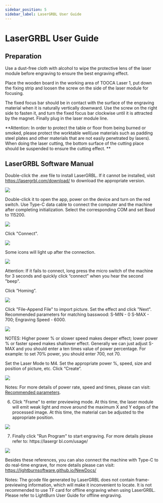 ```yaml
---
sidebar_position: 5
sidebar_label: LaserGRBL User Guide
---
```



# LaserGRBL User Guide

## Preparation

Use a dust-free cloth with alcohol to wipe the protective lens of the laser module before engraving to ensure the best engraving effect.

Place the wooden board in the working area of TOOCA Laser 1, put down the fixing strip and loosen the screw on the side of the laser module for focusing.

The fixed focus bar should be in contact with the surface of the engraving material when it is naturally vertically downward. Use the screw on the right side to fasten it, and turn the fixed focus bar clockwise until it is attracted by the magnet. Finally plug in the laser module line.

**Attention: In order to protect the table or floor from being burned or smoked, please protect the worktable well(use materials such as padding steel plates and other materials that are not easily penetrated by lasers). When doing the laser cutting, the bottom surface of the cutting place should be suspended to ensure the cutting effect.
**

## LaserGRBL Software Manual

Double-click the .exe file to install LaserGRBL. If it cannot be installed, visit
https://lasergrbl.com/download/ to download the appropriate version.

![](./images/lasergrbl-01.png)

Double-click it to open the app, power on the device and turn on the red switch. Use Type-C data cable to connect the computer and the machine after completing initialization. Select the corresponding COM and set Baud to 115200.

![](./images/lasergrbl-02.png)

Click "Connect".

![](./images/lasergrbl-03.png)




Some icons will light up after the connection.

![](./images/lasergrbl-04.png)

Attention: If it fails to connect, long press the micro switch of the machine for 3 seconds and quickly click “connect” when you hear the second "beep".

Click ”Homing”.

![](./images/lasergrbl-05.png)


Click "File-Append File" to import picture. Set the effect and click "Next". Recommended parameters for matching basswood: S-MIN - 0 S-MAX - 700; Engraving Speed - 6000.

![](./images/lasergrbl-06.png)

NOTES: Higher power % or slower speed makes deeper effect; lower power % or faster speed makes shallower effect. Generally we can just adjust S-MAX and you should enter a ten times value of power percentage. For example: to set 70% power, you should enter 700, not 70.



Set the Laser Mode to M4. Set the appropriate power %, speed, size and position of picture, etc. Click “Create“.

![](./images/lasergrbl-07.png)

Notes: For more details of power rate, speed and times, please can visit: [Recommended parameters](http://www.elecfreaks.com/learn-en/tooca-laser-1/recommended-parameters.html).

6. Click "Frame" to enter previewing mode. At this time, the laser module will emit weak light and move around the maximum X and Y edges of the processed image. At this time, the material can be adjusted to the appropriate position.

![](./images/lasergrbl-08.png)

7. Finally click "Run Program" to start engraving. For more details please refer to: https://lasergr bl.com/usage/


![](./images/lasergrbl-09.png)



Besides these references, you can also connect the machine with Type-C to do real-time engrave, for more details please can visit:
https://lightburnsoftware.github.io/NewDocs/

Notes: The gcode file generated by LaserGRBL does not contain frame-previewing information, which will make it inconvenient to locate. It is not recommended to use TF card for offline engraving when using LaserGRBL. Please refer to LightBurn User Guide for offline engraving.
